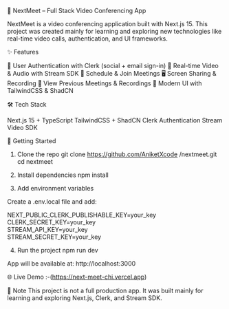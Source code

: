🚀 NextMeet – Full Stack Video Conferencing App

NextMeet is a  video conferencing application built with Next.js 15.
This project was created mainly for learning and exploring new technologies like real-time video calls, authentication, and UI frameworks.

✨ Features

🔐 User Authentication with Clerk (social + email sign-in)
🎥 Real-time Video & Audio with Stream SDK
📅 Schedule & Join Meetings
🖥️ Screen Sharing & Recording
📂 View Previous Meetings & Recordings
🎨 Modern UI with TailwindCSS & ShadCN

🛠️ Tech Stack

Next.js 15 + TypeScript
TailwindCSS + ShadCN
Clerk Authentication
Stream Video SDK

🚀 Getting Started
1. Clone the repo
git clone https://github.com/AniketXcode
/nextmeet.git
cd nextmeet

3. Install dependencies
npm install

4. Add environment variables

Create a .env.local file and add:

NEXT_PUBLIC_CLERK_PUBLISHABLE_KEY=your_key  
CLERK_SECRET_KEY=your_key  
STREAM_API_KEY=your_key  
STREAM_SECRET_KEY=your_key  

4. Run the project
npm run dev

App will be available at: http://localhost:3000

🌐 Live Demo :-(https://next-meet-chi.vercel.app)

📌 Note
This project is not a full production app. It was built mainly for learning and exploring Next.js, Clerk, and Stream SDK.
